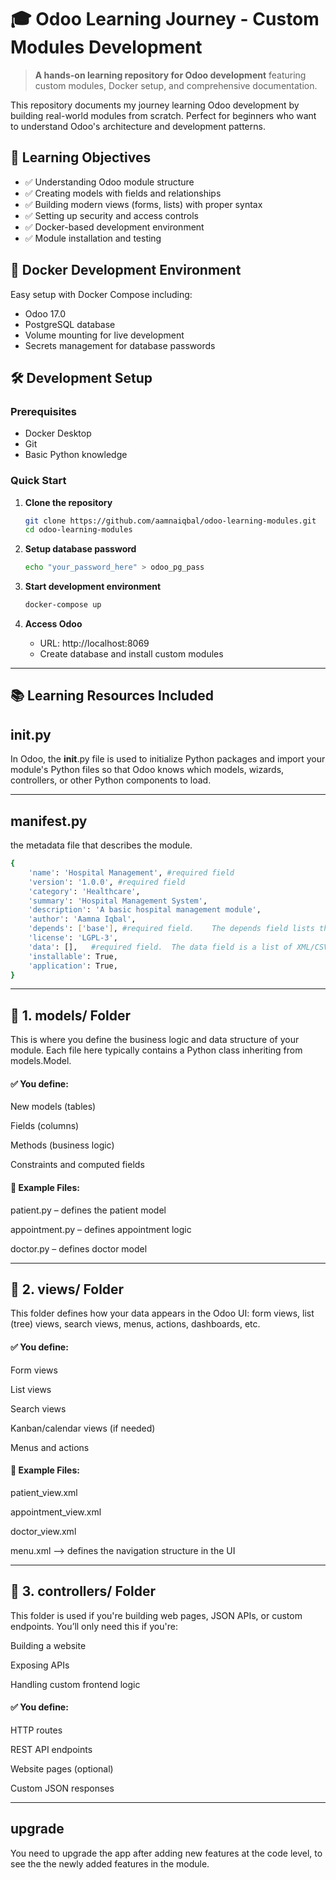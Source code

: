 # 🎓 Odoo Learning Journey - Custom Modules Development

> **A hands-on learning repository for Odoo development** featuring custom modules, Docker setup, and comprehensive documentation.

This repository documents my journey learning Odoo development by building real-world modules from scratch. Perfect for beginners who want to understand Odoo's architecture and development patterns.

## 🎯 Learning Objectives

- ✅ Understanding Odoo module structure 
- ✅ Creating models with fields and relationships  
- ✅ Building modern views (forms, lists) with proper syntax
- ✅ Setting up security and access controls
- ✅ Docker-based development environment
- ✅ Module installation and testing


## 🐳 Docker Development Environment

Easy setup with Docker Compose including:
- Odoo 17.0
- PostgreSQL database
- Volume mounting for live development
- Secrets management for database passwords

## 🛠️ Development Setup

### Prerequisites
- Docker Desktop
- Git
- Basic Python knowledge

### Quick Start
1. **Clone the repository**
   ```bash
   git clone https://github.com/aamnaiqbal/odoo-learning-modules.git
   cd odoo-learning-modules
   ```

2. **Setup database password**
   ```bash
   echo "your_password_here" > odoo_pg_pass
   ```

3. **Start development environment**
   ```bash
   docker-compose up
   ```

4. **Access Odoo**
   - URL: http://localhost:8069
   - Create database and install custom modules

---

## 📚 Learning Resources Included

## __init__.py
In Odoo, the __init__.py file is used to initialize Python packages and import your module's Python files so that Odoo knows which models, wizards, controllers, or other Python components to load.

---

## __manifest__.py
the metadata file that describes the module.

```bash
{
    'name': 'Hospital Management', #required field
    'version': '1.0.0', #required field
    'category': 'Healthcare',
    'summary': 'Hospital Management System',
    'description': 'A basic hospital management module',
    'author': 'Aamna Iqbal',
    'depends': ['base'], #required field.    The depends field lists the Odoo modules that your module depends on. These must be installed for your module to work correctly.
    'license': 'LGPL-3',
    'data': [],   #required field.  The data field is a list of XML/CSV files that should be loaded when the module is installed.
    'installable': True,
    'application': True,
}
```

---

## 📁 1. models/ Folder
This is where you define the business logic and data structure of your module. Each file here typically contains a Python class inheriting from models.Model.

#### ✅ You define:
New models (tables)

Fields (columns)

Methods (business logic)

Constraints and computed fields

#### 📄 Example Files:
patient.py – defines the patient model

appointment.py – defines appointment logic

doctor.py – defines doctor model

---

## 📁 2. views/ Folder
This folder defines how your data appears in the Odoo UI: form views, list (tree) views, search views, menus, actions, dashboards, etc.

#### ✅ You define:
Form views

List views

Search views

Kanban/calendar views (if needed)

Menus and actions

#### 📄 Example Files:
patient_view.xml

appointment_view.xml

doctor_view.xml

menu.xml  --> defines the navigation structure in the UI 

---

## 📁 3. controllers/ Folder
This folder is used if you're building web pages, JSON APIs, or custom endpoints. You’ll only need this if you're:

Building a website

Exposing APIs

Handling custom frontend logic

#### ✅ You define:
HTTP routes

REST API endpoints

Website pages (optional)

Custom JSON responses

---

## upgrade
You need to upgrade the app after adding new features at the code level, to see the the newly added features in the module.

